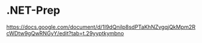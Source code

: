 # .NET-Prep


https://docs.google.com/document/d/1l9dQnilp8sdPTaKhNZvgqjQkMpm2RcWDtw9gQwRNGyY/edit?tab=t.29yyptkymbno
